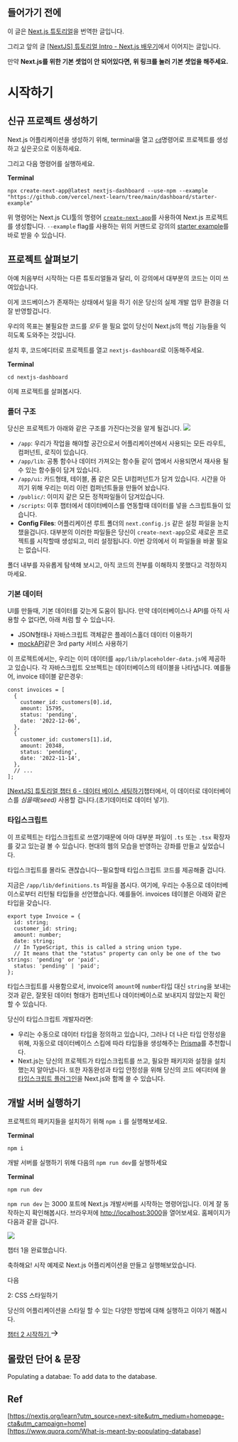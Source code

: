 ## 들어가기 전에
이 글은 [Next.js 튜토리얼](https://nextjs.org/learn/dashboard-app/getting-started)을 번역한 글입니다.

그리고 앞의 글 [[NextJS] 튜토리얼 Intro - Next.js 배우기](https://thewys.tistory.com/entry/NextJS-튜토리얼-Nextjs-배우기)에서 이어지는 글입니다.

만약 **Next.js를 위한 기본 셋업이 안 되어있다면, 위 링크를 눌러 기본 셋업을 해주세요.**

# 시작하기

## 신규 프로젝트 생성하기
Next.js 어플리케이션을 생성하기 위해, terminal을 열고 [`cd`](https://developer.mozilla.org/en-US/docs/Learn/Tools_and_testing/Understanding_client-side_tools/Command_line#basic_built-in_terminal_commands)명령어로 프로젝트를 생성하고 싶은곳으로 이동하세요.

그리고 다음 명령어를 실행하세요.

<div class="code-with-file">

**Terminal**
```
npx create-next-app@latest nextjs-dashboard --use-npm --example "https://github.com/vercel/next-learn/tree/main/dashboard/starter-example"
```
</div>

위 명령어는 Next.js CLI툴의 명령어 [`create-next-app`](https://nextjs.org/docs/app/api-reference/create-next-app)를 사용하여 Next.js 프로젝트를 생성합니다. `--example` flag를 사용하는 위의 커맨드로 강의의 [starter example](https://github.com/vercel/next-learn/tree/main/dashboard/starter-example)를 바로 받을 수 있습니다.

## 프로젝트 살펴보기
아예 처음부터 시작하는 다른 튜토리얼들과 달리, 이 강의에서 대부분의 코드는 이미 쓰여있습니다. 

이게 코드베이스가 존재하는 상태에서 일을 하기 쉬운 당신의 실제 개발 업무 환경을 더 잘 반영할겁니다.

우리의 목표는 불필요한 코드를 *모두* 쓸 필요 없이 당신이 Next.js의 핵심 기능들을 익히도록 도와주는 것입니다.

설치 후, 코드에디터로 프로젝트를 열고 `nextjs-dashboard`로 이동해주세요.

<div class="code-with-file">

**Terminal**
```
cd nextjs-dashboard
```
</div>

이제 프로젝트를 살펴봅시다.

### 폴더 구조
당신은 프로젝트가 아래와 같은 구조를 가진다는것을 알게 될겁니다.
<img src="https://nextjs.org/_next/image?url=%2Flearn%2Flight%2Flearn-folder-structure.png&w=1920&q=75">

- `/app`: 우리가 작업을 해야할 공간으로서 어플리케이션에서 사용되는 모든 라우트, 컴퍼넌트, 로직이 있습니다.
- `/app/lib`: 공통 함수나 데이터 가져오는 함수들 같이 앱에서 사용되면서 재사용 될 수 있는 함수들이 담겨 있습니다.
- `/app/ui`: 카드형태, 테이블, 폼 같은 모든 UI컴퍼넌트가 담겨 있습니다. 시간을 아끼기 위해 우리는 미리 이런 컴퍼넌트들을 만들어 놨습니다.
- `/public/`: 이미지 같은 모든 정적파일들이 담겨있습니다.
- `/scripts`: 이후 챕터에서 데이터베이스를 연동할때 데이터를 넣을 스크립트들이 있습니다.
- **Config Files**: 어플리케이션 루트 폴더의 `next.config.js` 같은 설정 파일을 눈치 챘을겁니다. 대부분의 이러한 파일들은 당신이 `create-next-app`으로 새로운 프로젝트를 시작할때 생성되고, 미리 설정됩니다. 이번 강의에서 이 파일들을 바꿀 필요는 없습니다.

폴더 내부를 자유롭게 탐색해 보시고, 아직 코드의 전부를 이해하지 못했다고 걱정하지 마세요.

### 기본 데이터
UI를 만들때, 기본 데이터를 갖는게 도움이 됩니다. 만약 데이터베이스나 API를 아직 사용할 수 없다면, 아래 처럼 할 수 있습니다.
- JSON형태나 자바스크립트 객체같은 플레이스홀더 데이터 이용하기
- [mockAPI](https://mockapi.io/)같은 3rd party 서비스 사용하기

이 프로젝트에서는, 우리는 이미 데이터를 `app/lib/placeholder-data.js`에 제공하고 있습니다. 각 자바스크립트 오브젝트는 데이터베이스의 테이블을 나타냅니다. 예를들어, invoice 테이블 같은경우:

```
const invoices = [
  {
    customer_id: customers[0].id,
    amount: 15795,
    status: 'pending',
    date: '2022-12-06',
  },
  {
    customer_id: customers[1].id,
    amount: 20348,
    status: 'pending',
    date: '2022-11-14',
  },
  // ...
];

```

[[NextJS] 튜토리얼 챕터 6 - 데이터 베이스 세팅하기](https://thewys.tistory.com/entry/NextJS-튜토리얼-챕터-6-데이터-베이스-세팅하기)챕터에서, 이 데이터로 데이터베이스를 *심을때(seed)* 사용할 겁니다.(초기데이터로 데이터 넣기).

### 타입스크립트
이 프로젝트는 타입스크립트로 쓰였기때문에 아마 대부분 파일이 `.ts` 또는 `.tsx` 확장자를 갖고 있는걸 볼 수 있습니다. 현대의 웹의 모습을 반영하는 강좌를 만들고 싶었습니다.

타입스크립트를 몰라도 괜찮습니다--필요할때 타입스크립트 코드를 제공해줄 겁니다.

지금은 `/app/lib/definitions.ts` 파일을 봅시다. 여기에, 우리는 수동으로 데이터베이스로부터 리턴될 타입들을 선언했습니다. 예를들어. invoices 테이블은 아래와 같은 타입을 갖습니다.

```
export type Invoice = {
  id: string;
  customer_id: string;
  amount: number;
  date: string;
  // In TypeScript, this is called a string union type.
  // It means that the "status" property can only be one of the two strings: 'pending' or 'paid'.
  status: 'pending' | 'paid';
};
```

타입스크립트를 사용함으로서, invoice의 `amount`에 `number`타입 대신 `string`을 보내는 것과 같은, 잘못된 데이터 형태가 컴퍼넌트나 데이터베이스로 보내지지 않았는지 확인 할 수 있습니다.


당신이 타입스크립트 개발자라면:
-  우리는 수동으로 데이터 타입을 정의하고 있습니다, 그러나 더 나은 타입 안정성을 위해, 자동으로 데이터베이스 스킴에 따라 타입들을 생성해주는 [Prisma](https://www.prisma.io/)를 추천합니다.
- Next.js는 당신의 프로젝트가 타입스크립트를 쓰고, 필요한 패키지와 설정을 설치 했는지 알아냅니다. 또한 자동완성과 타입 안정성을 위해 당신의 코드 에디터에 쓸 [타입스크립트 플러그인](https://nextjs.org/docs/app/building-your-application/configuring/typescript#typescript-plugin)을 Next.js와 함께 쓸 수 있습니다.

## 개발 서버 실행하기
프로젝트의 패키지들을 설치하기 위해 `npm i` 를 실행해보세요.
<div class="code-with-file">

**Terminal**
```
npm i
```
</div>

개발 서버를 실행하기 위해 다음의 `npm run dev`를 실행하세요

<div class="code-with-file">

**Terminal**
```
npm run dev
```
</div>

`npm run dev` 는 3000 포트에 Next.js 개발서버를 시작하는 명령어입니다.
이게 잘 동작하는지 확인해봅시다. 브라우저에 [http://localhost:3000](http://localhost:3000/)을 열어보세요. 홈페이지가 다음과 같을 겁니다.

<img src="https://nextjs.org/_next/image?url=%2Flearn%2Flight%2Facme-unstyled.png&w=1920&q=75">


<div class="finish">
  <p class="finish__title">챕터 1을 완료했습니다.</p>
  <p>축하해요! 시작 예제로 Next.js 어플리케이션을 만들고 실행해보았습니다.</p>
  <div class="next-box">
    <p class="next">다음</p>    
    <p class="next__title">2: CSS 스타일하기</p>
    <p>당신의 어플리케이션을 스타일 할 수 있는 다양한 방법에 대해 실행하고 이야기 해봅시다.</p>
    <a id="next__btn" href="https://thewys.tistory.com/entry/NextJS-%ED%8A%9C%ED%86%A0%EB%A6%AC%EC%96%BC-%EC%B1%95%ED%84%B0-2-CSS-%EC%8A%A4%ED%83%80%EC%9D%BC%ED%95%98%EA%B8%B0">챕터 2 시작하기
<svg data-testid="geist-icon" height="16" stroke-linejoin="round" viewBox="0 0 16 16" width="16" style="color: currentcolor;"><path fill-rule="evenodd" clip-rule="evenodd" d="M9.53033 2.21968L9 1.68935L7.93934 2.75001L8.46967 3.28034L12.4393 7.25001H1.75H1V8.75001H1.75H12.4393L8.46967 12.7197L7.93934 13.25L9 14.3107L9.53033 13.7803L14.6036 8.70711C14.9941 8.31659 14.9941 7.68342 14.6036 7.2929L9.53033 2.21968Z" fill="currentColor"></path></svg>
</a>
  </div>
</div>

<link rel="stylesheet" href="https://eso0117.github.io/web-practice/public/next-js-tutorial/css.css">
<script type="text/javascript" src="https://eso0117.github.io/web-practice/public/next-js-tutorial/js.js"></script>

## 몰랐던 단어 & 문장
Populating a databae: To add data to the database.

## Ref
[https://nextjs.org/learn?utm_source=next-site&utm_medium=homepage-cta&utm_campaign=home] <br>
[https://www.quora.com/What-is-meant-by-populating-database]

